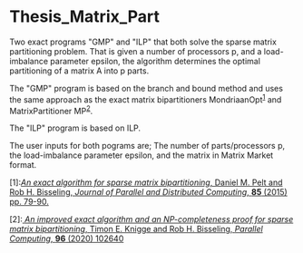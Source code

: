 # Thesis_Matrix_Part

Two exact programs "GMP" and "ILP" that both solve the sparse matrix partitioning problem. 
That is  given a number of processors p, and a load-imbalance parameter epsilon, the algorithm determines
the optimal partitioning of a matrix A into p parts. 

The "GMP" program is based on the branch and bound method and uses the same approach as the exact matrix bipartitioners 
MondriaanOpt<sup>[1](#1)</sup> and  MatrixPartitioner MP<sup>[2](#2)</sup>.

The "ILP" program is based on ILP.

The user inputs for both pograms are; 
The number of parts/processors p, the load-imbalance parameter epsilon,
and the matrix in Matrix Market format.




<a name="1">[1]</a>:[*An exact algorithm for sparse matrix bipartitioning*, Daniel M. Pelt and Rob H. Bisseling, *Journal of Parallel and Distributed Computing*, **85** (2015) pp. 79-90.](https://doi.org/10.1016/j.jpdc.2015.06.005)  

<a name="2">[2]</b>:[ *An improved exact algorithm and an NP-completeness proof for sparse matrix bipartitioning*,  Timon E. Knigge and Rob H. Bisseling, *Parallel Computing*, **96**  (2020) 102640](https://doi.org/10.1016/j.parco.2020.102640) 
